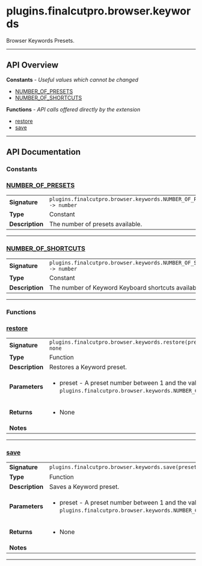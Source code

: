 # plugins.finalcutpro.browser.keywords

Browser Keywords Presets.

---

## API Overview
**Constants** - _Useful values which cannot be changed_
 * [NUMBER_OF_PRESETS](#number_of_presets)
 * [NUMBER_OF_SHORTCUTS](#number_of_shortcuts)

**Functions** - _API calls offered directly by the extension_
 * [restore](#restore)
 * [save](#save)


---

## API Documentation

### Constants


### [NUMBER_OF_PRESETS](#number_of_presets)

|                                             |                                                                                     |
| --------------------------------------------|-------------------------------------------------------------------------------------|
| **Signature**                               | `plugins.finalcutpro.browser.keywords.NUMBER_OF_PRESETS -> number`                                                                    |
| **Type**                                    | Constant                                                                     |
| **Description**                             | The number of presets available.                                                                     |

---

### [NUMBER_OF_SHORTCUTS](#number_of_shortcuts)

|                                             |                                                                                     |
| --------------------------------------------|-------------------------------------------------------------------------------------|
| **Signature**                               | `plugins.finalcutpro.browser.keywords.NUMBER_OF_SHORTCUTS -> number`                                                                    |
| **Type**                                    | Constant                                                                     |
| **Description**                             | The number of Keyword Keyboard shortcuts available.                                                                     |

---
### Functions


### [restore](#restore)

|                                             |                                                                                     |
| --------------------------------------------|-------------------------------------------------------------------------------------|
| **Signature**                               | `plugins.finalcutpro.browser.keywords.restore(preset) -> none`                                                                    |
| **Type**                                    | Function                                                                     |
| **Description**                             | Restores a Keyword preset.                                                                     |
| **Parameters**                              | <ul><li>preset - A preset number between 1 and the value of `plugins.finalcutpro.browser.keywords.NUMBER_OF_PRESETS`.</li></ul> |
| **Returns**                                 | <ul><li>None</li></ul>          |
| **Notes**                                   | <ul></ul>                |

---

### [save](#save)

|                                             |                                                                                     |
| --------------------------------------------|-------------------------------------------------------------------------------------|
| **Signature**                               | `plugins.finalcutpro.browser.keywords.save(preset) -> none`                                                                    |
| **Type**                                    | Function                                                                     |
| **Description**                             | Saves a Keyword preset.                                                                     |
| **Parameters**                              | <ul><li>preset - A preset number between 1 and the value of `plugins.finalcutpro.browser.keywords.NUMBER_OF_PRESETS`.</li></ul> |
| **Returns**                                 | <ul><li>None</li></ul>          |
| **Notes**                                   | <ul></ul>                |

---
